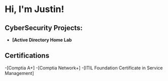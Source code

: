 <h1>Hi, I'm Justin! </h1>

<h2>CyberSecurity Projects:</h2>

- <b>[Active Directory Home Lab</b>

<h2> Certifications </h2>
-[Comptia A+]
-[Comptia Network+]
-[ITIL Foundation Certificate in Service Management]

